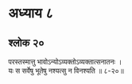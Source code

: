 # अध्याय ८

## श्लोक २०

परस्तस्मात्तु भावोऽन्योऽव्यक्तोऽव्यक्तात्सनातनः ।<br>यः स सर्वेषु भूतेषु नश्यत्सु न विनश्यति ॥ ८-२०॥<br><br>

